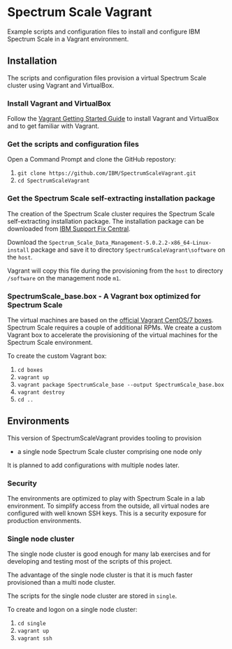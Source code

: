 # Spectrum Scale Vagrant
Example scripts and configuration files to install and configure IBM Spectrum Scale in a Vagrant environment.

## Installation

The scripts and configuration files provision a virtual Spectrum Scale cluster using Vagrant and VirtualBox.

### Install Vagrant and VirtualBox

Follow the [Vagrant Getting Started Guide](https://www.vagrantup.com/intro/getting-started/index.html) to install Vagrant and VirtualBox and to get familiar with Vagrant.

### Get the scripts and configuration files

Open a Command Prompt and clone the GitHub repostory:
1. `git clone https://github.com/IBM/SpectrumScaleVagrant.git`
1. `cd SpectrumScaleVagrant`

### Get the Spectrum Scale self-extracting installation package

The creation of the Spectrum Scale cluster requires the Spectrum Scale self-extracting installation package. The installation package can be downloaded from [IBM Support Fix Central](https://www.ibm.com/support/fixcentral/).

Download the `Spectrum_Scale_Data_Management-5.0.2.2-x86_64-Linux-install` package and save it to directory `SpectrumScaleVagrant\software` on the `host`.

Vagrant will copy this file during the provisioning from the `host` to directory `/software` on the management node `m1`.

### SpectrumScale_base.box - A Vagrant box optimized for Spectrum Scale

The virtual machines are based on the [official Vagrant CentOS/7 boxes](https://app.vagrantup.com/centos/boxes/7). Spectrum Scale requires a couple of additional RPMs. We create a custom Vagrant box to accelerate the provisioning of the virtual machines for the Spectrum Scale environment.

To create the custom Vagrant box:
1. `cd boxes`
1. `vagrant up`
1. `vagrant package SpectrumScale_base --output SpectrumScale_base.box`
1. `vagrant destroy`
1. `cd ..`

## Environments

This version of SpectrumScaleVagrant provides tooling to provision
* a single node Spectrum Scale cluster comprising one node only

It is planned to add configurations with multiple nodes later.

### Security

The environments are optimized to play with Spectrum Scale in a lab environment. To simplify access from the outside, all virtual nodes are configured with well known SSH keys. This is a security exposure for production environments.

### Single node cluster

The single node cluster is good enough for many lab exercises and for
developing and testing most of the scripts of this project.

The advantage of the single node cluster is that it is much faster provisioned
than a multi node cluster.

The scripts for the single node cluster are stored in `single`.

To create and logon on a single node cluster:
1. `cd single`
1. `vagrant up`
1. `vagrant ssh`
